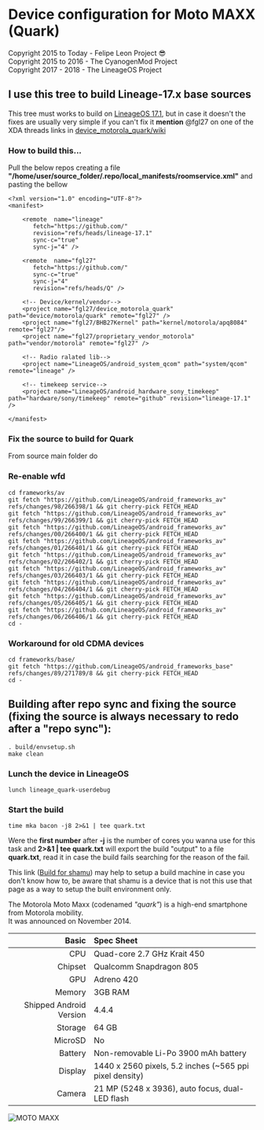 # Device configuration for Moto MAXX (Quark)

Copyright 2015 to Today - Felipe Leon Project :sunglasses:<br/>
Copyright 2015 to 2016 - The CyanogenMod Project<br/>
Copyright 2017 - 2018 - The LineageOS Project

## I use this tree to build Lineage-17.x base sources

This tree must works to build on [LineageOS 17.1](https://github.com/LineageOS/android/tree/lineage-17.1), but in case it doesn't the fixes are usually very simple if you can't fix it **mention** @fgl27 on one of the XDA threads links in [device_motorola_quark/wiki](https://github.com/fgl27/device_motorola_quark/wiki)

### How to build this...

Pull the below repos creating a file **"/home/user/source_folder/.repo/local_manifests/roomservice.xml"** and pasting the bellow

	<?xml version="1.0" encoding="UTF-8"?>
	<manifest>

		<remote  name="lineage"
		   fetch="https://github.com/"
		   revision="refs/heads/lineage-17.1"
		   sync-c="true"
		   sync-j="4" />
		   
		<remote  name="fgl27"
		   fetch="https://github.com/"
		   sync-c="true"
		   sync-j="4"
		   revision="refs/heads/Q" />
		   
		<!-- Device/kernel/vendor-->
		<project name="fgl27/device_motorola_quark" path="device/motorola/quark" remote="fgl27" />
		<project name="fgl27/BHB27Kernel" path="kernel/motorola/apq8084" remote="fgl27"/>
		<project name="fgl27/proprietary_vendor_motorola" path="vendor/motorola" remote="fgl27" />

		<!-- Radio ralated lib-->
		<project name="LineageOS/android_system_qcom" path="system/qcom" remote="lineage" />

		<!-- timekeep service-->
		<project name="LineageOS/android_hardware_sony_timekeep" path="hardware/sony/timekeep" remote="github" revision="lineage-17.1" />
	  
	</manifest>

### Fix the source to build for Quark

From source main folder do

### Re-enable wfd

	cd frameworks/av
	git fetch "https://github.com/LineageOS/android_frameworks_av" refs/changes/98/266398/1 && git cherry-pick FETCH_HEAD
	git fetch "https://github.com/LineageOS/android_frameworks_av" refs/changes/99/266399/1 && git cherry-pick FETCH_HEAD
	git fetch "https://github.com/LineageOS/android_frameworks_av" refs/changes/00/266400/1 && git cherry-pick FETCH_HEAD
	git fetch "https://github.com/LineageOS/android_frameworks_av" refs/changes/01/266401/1 && git cherry-pick FETCH_HEAD
	git fetch "https://github.com/LineageOS/android_frameworks_av" refs/changes/02/266402/1 && git cherry-pick FETCH_HEAD
	git fetch "https://github.com/LineageOS/android_frameworks_av" refs/changes/03/266403/1 && git cherry-pick FETCH_HEAD
	git fetch "https://github.com/LineageOS/android_frameworks_av" refs/changes/04/266404/1 && git cherry-pick FETCH_HEAD
	git fetch "https://github.com/LineageOS/android_frameworks_av" refs/changes/05/266405/1 && git cherry-pick FETCH_HEAD
	git fetch "https://github.com/LineageOS/android_frameworks_av" refs/changes/06/266406/1 && git cherry-pick FETCH_HEAD
	cd -

### Workaround for old CDMA devices

	cd frameworks/base/
	git fetch "https://github.com/LineageOS/android_frameworks_base" refs/changes/89/271789/8 && git cherry-pick FETCH_HEAD
	cd -

## Building after repo sync and fixing the source (fixing the source is always necessary to redo after a "repo sync"):

	. build/envsetup.sh 
	make clean

### Lunch the device in LineageOS

	lunch lineage_quark-userdebug

### Start the build

	time mka bacon -j8 2>&1 | tee quark.txt

Were the **first number** after **-j** is the number of cores you wanna use for this task and **2>&1 | tee quark.txt** will export the build "output" to a file **quark.txt**, read it in case the build fails searching for the reason of the fail.

This link ([Build for shamu](https://wiki.lineageos.org/devices/shamu/build)) may help to setup a build machine in case you don't know how to, be aware that shamu is a device that is not this use that page as a way to setup the built environment only.

The Motorola Moto Maxx (codenamed _"quark"_) is a high-end smartphone from Motorola mobility.<br/>
It was announced on November 2014.

Basic   | Spec Sheet
-------:|:-------------------------
CPU     | Quad-core 2.7 GHz Krait 450
Chipset | Qualcomm Snapdragon 805
GPU     | Adreno 420
Memory  | 3GB RAM
Shipped Android Version | 4.4.4
Storage | 64 GB
MicroSD | No
Battery | Non-removable Li-Po 3900 mAh battery
Display | 1440 x 2560 pixels, 5.2 inches (~565 ppi pixel density)
Camera  | 21 MP (5248 x 3936), auto focus, dual-LED flash


![MOTO MAXX](https://raw.githubusercontent.com/fgl27/scripts/f45458e4bc40dcc6d71ed933d49dad01a3b63f4b/etc/images/moto-maxx.jpg "MOTO MAXX")
